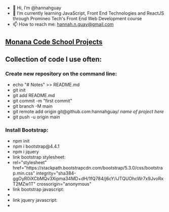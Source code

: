 - 👋 Hi, I’m @hannahguay
- 🌱 I’m currently learning JavaScript, Front End Technologies and ReactJS through Promineo Tech's Front End Web Development course
- 📫 How to reach me: hannah.n.guay@gmail.com

<a href="https://github.com/hannahguay?tab=repositories&q=Week&type=&language=&sort="><h2>Monana Code School Projects</h2></a>



<h2>Collection of code I use often:</h2>
<h3>Create new repository on the command line:</h3>
<ul>
  <li>echo "# Notes" >> README.md</li>
  <li>git init</li>
  <li>git add README.md</li>
  <li>git commit -m "first commit"</li>
  <li>git branch -M main</li>
  <li>git remote add origin git@github.com:hannahguay/ <em>name of project here</em></li>
  <li>git push -u origin main</li>
</ul>

<h3>Install Bootstrap:</h3>
<ul>
  <li>npm init</li>
  <li>npm i bootstrap@4.4.1</li>
  <li>npm i jquery</li>
  <li>link bootstrap stylesheet:</li>
  <li>rel="stylesheet" href="https://stackpath.bootstrapcdn.com/bootstrap/5.3.0/css/bootstrap.min.css" integrity="sha384-ggOyR0iXCbMQv3Xipma34MD+dH/1fQ784/j6cY/iJTQUOhcWr7x9JvoRxT2MZw1T" crossorigin="anonymous" </li>
  <li>link bootstrap javascript:</li>
  <li> <script src="node_modules/bootstrap/dist/js/bootstrap.bundle.js"></script> </li>
  <li>link jquery javascript:</li>
  <li> <script src="node_modules/jquery/dist/jquery.js"></script> </li>
 
</ul>


